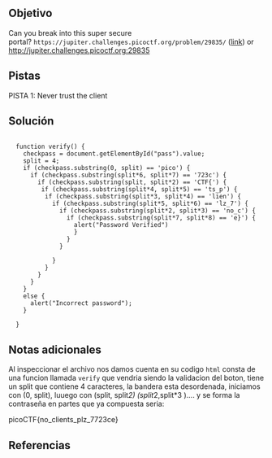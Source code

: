 ## Objetivo
Can you break into this super secure portal? `https://jupiter.challenges.picoctf.org/problem/29835/` ([link](https://jupiter.challenges.picoctf.org/problem/29835/)) or http://jupiter.challenges.picoctf.org:29835
## Pistas
PISTA 1:
	Never trust the client

## Solución

```

  function verify() {
    checkpass = document.getElementById("pass").value;
    split = 4;
    if (checkpass.substring(0, split) == 'pico') {
      if (checkpass.substring(split*6, split*7) == '723c') {
        if (checkpass.substring(split, split*2) == 'CTF{') {
         if (checkpass.substring(split*4, split*5) == 'ts_p') {
          if (checkpass.substring(split*3, split*4) == 'lien') {
            if (checkpass.substring(split*5, split*6) == 'lz_7') {
              if (checkpass.substring(split*2, split*3) == 'no_c') {
                if (checkpass.substring(split*7, split*8) == 'e}') {
                  alert("Password Verified")
                  }
                }
              }
      
            }
          }
        }
      }
    }
    else {
      alert("Incorrect password");
    }
    
  }

```

## Notas adicionales
Al inspeccionar el archivo nos damos cuenta en su codigo ``html`` consta de una funcion llamada ``verify`` que vendria siendo la validacion del boton, tiene un split que contiene 4 caracteres, la bandera esta desordenada, iniciamos con (0, split), luuego con (split, split*2) (split*2,split*3 )....
y se forma la contraseña en partes que ya compuesta seria:

picoCTF{no_clients_plz_7723ce}

## Referencias
